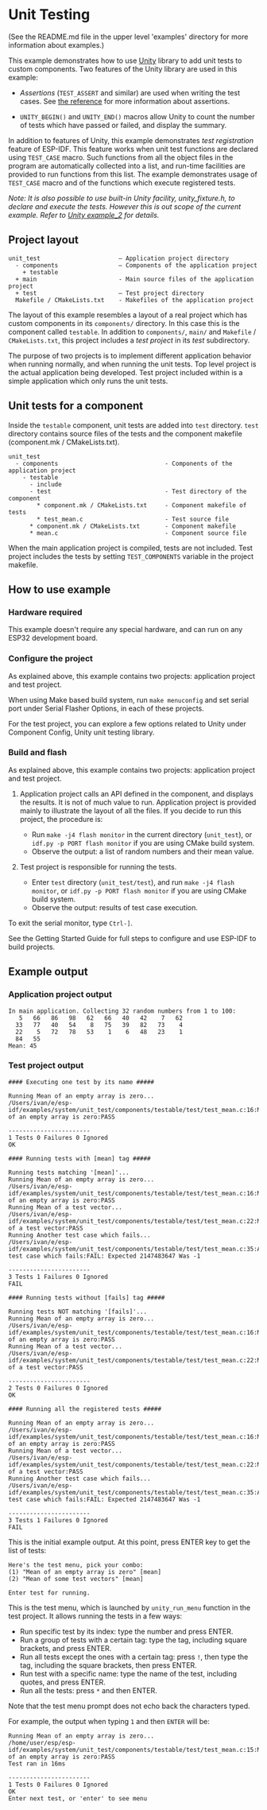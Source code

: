 # Unit Testing

(See the README.md file in the upper level 'examples' directory for more information about examples.)

This example demonstrates how to use [Unity](https://github.com/ThrowTheSwitch/Unity) library to add unit tests to custom components. Two features of the Unity library are used in this example:

* _Assertions_ (`TEST_ASSERT` and similar) are used when writing the test cases. See [the reference](https://github.com/ThrowTheSwitch/Unity/blob/master/docs/UnityAssertionsReference.md) for more information about assertions.

* `UNITY_BEGIN()` and `UNITY_END()` macros allow Unity to count the number of tests which have passed or failed, and display the summary.

In addition to features of Unity, this example demonstrates _test registration_ feature of ESP-IDF. This feature works when unit test functions are declared using `TEST_CASE` macro. Such functions from all the object files in the program are automatically collected into a list, and run-time facilities are provided to run functions from this list. The example demonstrates usage of `TEST_CASE` macro and of the functions which execute registered tests.

_Note: It is also possible to use built-in Unity facility, unity_fixture.h, to declare and execute the tests. However this is out scope of the current example. Refer to [Unity example_2](https://github.com/ThrowTheSwitch/Unity/tree/master/examples/example_2) for details._

## Project layout

```
unit_test                      — Application project directory
  - components                 — Components of the application project
    + testable
  + main                       - Main source files of the application project
  + test                       — Test project directory
  Makefile / CMakeLists.txt    - Makefiles of the application project
```

The layout of this example resembles a layout of a real project which has custom components in its `components/` directory. In this case this is the component called `testable`. In addition to `components/`, `main/` and `Makefile` / `CMakeLists.txt`, this project includes a *test project* in its *test* subdirectory.

The purpose of two projects is to implement different application behavior when running normally, and when running the unit tests. Top level project is the actual application being developed. Test project included within is a simple application which only runs the unit tests.

## Unit tests for a component

Inside the `testable` component, unit tests are added into `test` directory. `test` directory contains source files of the tests and the component makefile (component.mk / CMakeLists.txt).

```
unit_test
  - components                              - Components of the application project
    - testable
      - include
      - test                                - Test directory of the component
        * component.mk / CMakeLists.txt     - Component makefile of tests
        * test_mean.c                       - Test source file
      * component.mk / CMakeLists.txt       - Component makefile
      * mean.c                              - Component source file
```

When the main application project is compiled, tests are not included. Test project includes the tests by setting `TEST_COMPONENTS` variable in the project makefile.

## How to use example

### Hardware required

This example doesn't require any special hardware, and can run on any ESP32 development board.

### Configure the project

As explained above, this example contains two projects: application project and test project.

When using Make based build system, run `make menuconfig` and set serial port under Serial Flasher Options, in each of these projects.

For the test project, you can explore a few options related to Unity under Component Config, Unity unit testing library.

### Build and flash

As explained above, this example contains two projects: application project and test project.

1. Application project calls an API defined in the component, and displays the results. It is not of much value to run. Application project is provided mainly to illustrate the layout of all the files. If you decide to run this project, the procedure is:

    * Run `make -j4 flash monitor` in the current directory (`unit_test`), or `idf.py -p PORT flash monitor` if you are using CMake build system.
    * Observe the output: a list of random numbers and their mean value.

2. Test project is responsible for running the tests.

	* Enter `test` directory (`unit_test/test`), and run `make -j4 flash monitor`, or `idf.py -p PORT flash monitor` if you are using CMake build system.
	* Observe the output: results of test case execution.


To exit the serial monitor, type ``Ctrl-]``.

See the Getting Started Guide for full steps to configure and use ESP-IDF to build projects.


## Example output

### Application project output

```
In main application. Collecting 32 random numbers from 1 to 100:
   5   66   86   98   62   66   40   42    7   62 
  33   77   40   54    8   75   39   82   73    4 
  22    5   72   78   53    1    6   48   23    1 
  84   55 
Mean: 45
```

### Test project output

```
#### Executing one test by its name #####

Running Mean of an empty array is zero...
/Users/ivan/e/esp-idf/examples/system/unit_test/components/testable/test/test_mean.c:16:Mean of an empty array is zero:PASS

-----------------------
1 Tests 0 Failures 0 Ignored 
OK

#### Running tests with [mean] tag #####

Running tests matching '[mean]'...
Running Mean of an empty array is zero...
/Users/ivan/e/esp-idf/examples/system/unit_test/components/testable/test/test_mean.c:16:Mean of an empty array is zero:PASS
Running Mean of a test vector...
/Users/ivan/e/esp-idf/examples/system/unit_test/components/testable/test/test_mean.c:22:Mean of a test vector:PASS
Running Another test case which fails...
/Users/ivan/e/esp-idf/examples/system/unit_test/components/testable/test/test_mean.c:35:Another test case which fails:FAIL: Expected 2147483647 Was -1

-----------------------
3 Tests 1 Failures 0 Ignored 
FAIL

#### Running tests without [fails] tag #####

Running tests NOT matching '[fails]'...
Running Mean of an empty array is zero...
/Users/ivan/e/esp-idf/examples/system/unit_test/components/testable/test/test_mean.c:16:Mean of an empty array is zero:PASS
Running Mean of a test vector...
/Users/ivan/e/esp-idf/examples/system/unit_test/components/testable/test/test_mean.c:22:Mean of a test vector:PASS

-----------------------
2 Tests 0 Failures 0 Ignored 
OK

#### Running all the registered tests #####

Running Mean of an empty array is zero...
/Users/ivan/e/esp-idf/examples/system/unit_test/components/testable/test/test_mean.c:16:Mean of an empty array is zero:PASS
Running Mean of a test vector...
/Users/ivan/e/esp-idf/examples/system/unit_test/components/testable/test/test_mean.c:22:Mean of a test vector:PASS
Running Another test case which fails...
/Users/ivan/e/esp-idf/examples/system/unit_test/components/testable/test/test_mean.c:35:Another test case which fails:FAIL: Expected 2147483647 Was -1

-----------------------
3 Tests 1 Failures 0 Ignored 
FAIL
```

This is the initial example output. At this point, press ENTER key to get the list of tests:

```
Here's the test menu, pick your combo:
(1)	"Mean of an empty array is zero" [mean]
(2)	"Mean of some test vectors" [mean]

Enter test for running.
```

This is the test menu, which is launched by `unity_run_menu` function in the test project. It allows running the tests in a few ways:

* Run specific test by its index: type the number and press ENTER.
* Run a group of tests with a certain tag: type the tag, including square brackets, and press ENTER.
* Run all tests except the ones with a certain tag: press `!`, then type the tag, including the square brackets, then press ENTER.
* Run test with a specific name: type the name of the test, including quotes, and press ENTER.
* Run all the tests: press `*` and then ENTER.

Note that the test menu prompt does not echo back the characters typed.

For example, the output when typing `1` and then `ENTER` will be:

```
Running Mean of an empty array is zero...
/home/user/esp/esp-idf/examples/system/unit_test/components/testable/test/test_mean.c:15:Mean of an empty array is zero:PASS
Test ran in 16ms

-----------------------
1 Tests 0 Failures 0 Ignored 
OK
Enter next test, or 'enter' to see menu
```
